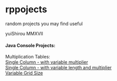 # rppojects
random projects you may find useful

yuiShirou MMXVII

<h4>Java Console Projects:</h4>

Multiplication Tables:<br/>
<a href= "tree/Java-problem-setsrppojects/MultiplicationTableSingleColumn" >Single Column - with variable multiplier</a><br/>
<a href= "rppojects/MultiplicationTableSingleColumnVariableLength" >Single Column - with variable length and multiplier</a><br/>
<a href= "rppojects/MultiplicationTableVariableGridSize" >Variable Grid Size</a>
